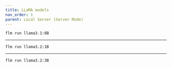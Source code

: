 ```yaml
---
title: LLaMA models
nav_order: 1
parent: Local Server (Server Mode)
---
```


```
flm run llama3.1:8B
```

---

```
flm run llama3.2:1B
```

---

```
flm run llama3.2:3B
```